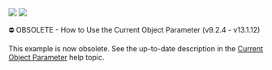 <!-- default badges list -->
[![](https://img.shields.io/badge/Open_in_DevExpress_Support_Center-FF7200?style=flat-square&logo=DevExpress&logoColor=white)](https://supportcenter.devexpress.com/ticket/details/E1564)
[![](https://img.shields.io/badge/📖_How_to_use_DevExpress_Examples-e9f6fc?style=flat-square)](https://docs.devexpress.com/GeneralInformation/403183)
<!-- default badges end -->

⛔ OBSOLETE - How to Use the Current Object Parameter (v9.2.4 - v13.1.12)


<p>This example is now obsolete. See the up-to-date description in the <a href="http://documentation.devexpress.com/#Xaf/CustomDocument3204">Current Object Parameter</a> help topic.</p>

